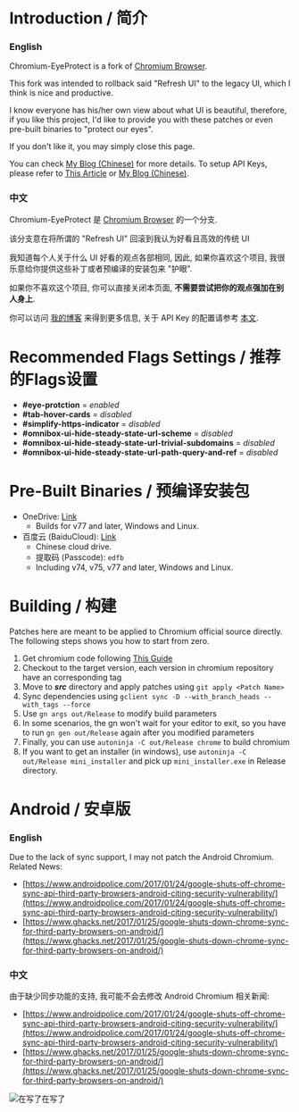 # Introduction / 简介
### English
Chromium-EyeProtect is a fork of [Chromium Browser](https://www.chromium.org/Home).

This fork was intended to rollback said "Refresh UI" to the legacy UI, which I think is nice and productive.

I know everyone has his/her own view about what UI is beautiful, therefore, if you like this project, I'd like to provide you with these patches or even pre-built binaries to "protect our eyes".

If you don't like it, you may simply close this page.


You can check [My Blog (Chinese)](https://blog.berd.moe/archives/chromium-eyeprotect/) for more details. To setup API Keys, please refer to [This Article](https://www.chromium.org/developers/how-tos/api-keys) or [My Blog (Chinese)](https://blog.berd.moe/archives/chromium-setup-api-keys/).

### 中文
Chromium-EyeProtect 是 [Chromium Browser](https://www.chromium.org/Home) 的一个分支.

该分支意在将所谓的 "Refresh UI" 回滚到我认为好看且高效的传统 UI

我知道每个人关于什么 UI 好看的观点各部相同, 因此, 如果你喜欢这个项目, 我很乐意给你提供这些补丁或者预编译的安装包来 "护眼".

如果你不喜欢这个项目, 你可以直接关闭本页面, **不需要尝试把你的观点强加在别人身上**.


你可以访问 [我的博客](https://blog.berd.moe/archives/chromium-eyeprotect/) 来得到更多信息, 关于 API Key 的配置请参考 [本文](https://blog.berd.moe/archives/chromium-setup-api-keys/).

# Recommended Flags Settings / 推荐的Flags设置
* __#eye-protction__ = *enabled*
* __#tab-hover-cards__ = *disabled*
* __#simplify-https-indicator__ = *disabled*
* __#omnibox-ui-hide-steady-state-url-scheme__ = *disabled*
* __#omnibox-ui-hide-steady-state-url-trivial-subdomains__ = *disabled*
* __#omnibox-ui-hide-steady-state-url-path-query-and-ref__ = *disabled*

# Pre-Built Binaries / 预编译安装包
- OneDrive: [Link](https://fengberd-my.sharepoint.com/:f:/g/personal/admin_berd_moe/EgfAnbvVaB5KucXzZ7VXSMwB_1c1EFyokgcc2m8ZUb3m2A?e=YuAFcz)
	- Builds for v77 and later, Windows and Linux.
- 百度云 (BaiduCloud): [Link](https://pan.baidu.com/s/1o_jbSlPvJ9jyC-AnebLFjA)
	- Chinese cloud drive.
	- 提取码 (Passcode): `edfb`
	- Including v74, v75, v77 and later, Windows and Linux.

# Building / 构建
Patches here are meant to be applied to Chromium official source directly.
The following steps shows you how to start from zero.
 1. Get chromium code following [This Guide](https://www.chromium.org/developers/how-tos/get-the-code)
 2. Checkout to the target version, each version in chromium repository have an corresponding tag
 3. Move to ___src___ directory and apply patches using `git apply <Patch Name>`
 4. Sync dependencies using `gclient sync -D --with_branch_heads --with_tags --force`
 5. Use `gn args out/Release` to modify build parameters
 6. In some scenarios, the gn won't wait for your editor to exit, so you have to run `gn gen out/Release` again after you modified parameters
 7. Finally, you can use `autoninja -C out/Release chrome` to build chromium
 8. If you want to get an installer (in windows), use `autoninja -C out/Release mini_installer` and pick up `mini_installer.exe` in Release directory.

# Android / 安卓版
### English
Due to the lack of sync support, I may not patch the Android Chromium.
Related News:
 - [https://www.androidpolice.com/2017/01/24/google-shuts-off-chrome-sync-api-third-party-browsers-android-citing-security-vulnerability/](https://www.androidpolice.com/2017/01/24/google-shuts-off-chrome-sync-api-third-party-browsers-android-citing-security-vulnerability/)
 - [https://www.ghacks.net/2017/01/25/google-shuts-down-chrome-sync-for-third-party-browsers-on-android/](https://www.ghacks.net/2017/01/25/google-shuts-down-chrome-sync-for-third-party-browsers-on-android/)

### 中文
由于缺少同步功能的支持, 我可能不会去修改 Android Chromium
相关新闻:
 - [https://www.androidpolice.com/2017/01/24/google-shuts-off-chrome-sync-api-third-party-browsers-android-citing-security-vulnerability/](https://www.androidpolice.com/2017/01/24/google-shuts-off-chrome-sync-api-third-party-browsers-android-citing-security-vulnerability/)
 - [https://www.ghacks.net/2017/01/25/google-shuts-down-chrome-sync-for-third-party-browsers-on-android/](https://www.ghacks.net/2017/01/25/google-shuts-down-chrome-sync-for-third-party-browsers-on-android/)

![在写了在写了](https://raw.githubusercontent.com/fengberd/Chromium-EyeProtect/gugu/gugu.jpg)
